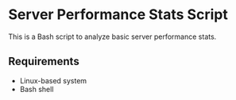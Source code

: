 # Server Performance Stats Script

This is a Bash script to analyze basic server performance stats.

## Requirements
- Linux-based system
- Bash shell

